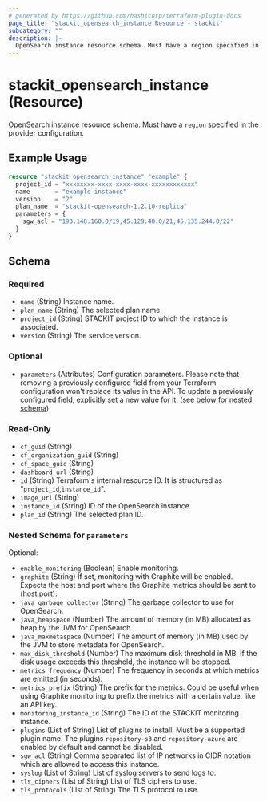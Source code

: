 ```yaml
---
# generated by https://github.com/hashicorp/terraform-plugin-docs
page_title: "stackit_opensearch_instance Resource - stackit"
subcategory: ""
description: |-
  OpenSearch instance resource schema. Must have a region specified in the provider configuration.
---
```


# stackit_opensearch_instance (Resource)

OpenSearch instance resource schema. Must have a `region` specified in the provider configuration.

## Example Usage

```terraform
resource "stackit_opensearch_instance" "example" {
  project_id = "xxxxxxxx-xxxx-xxxx-xxxx-xxxxxxxxxxxx"
  name       = "example-instance"
  version    = "2"
  plan_name  = "stackit-opensearch-1.2.10-replica"
  parameters = {
    sgw_acl = "193.148.160.0/19,45.129.40.0/21,45.135.244.0/22"
  }
}
```

<!-- schema generated by tfplugindocs -->
## Schema

### Required

- `name` (String) Instance name.
- `plan_name` (String) The selected plan name.
- `project_id` (String) STACKIT project ID to which the instance is associated.
- `version` (String) The service version.

### Optional

- `parameters` (Attributes) Configuration parameters. Please note that removing a previously configured field from your Terraform configuration won't replace its value in the API. To update a previously configured field, explicitly set a new value for it. (see [below for nested schema](#nestedatt--parameters))

### Read-Only

- `cf_guid` (String)
- `cf_organization_guid` (String)
- `cf_space_guid` (String)
- `dashboard_url` (String)
- `id` (String) Terraform's internal resource ID. It is structured as "`project_id`,`instance_id`".
- `image_url` (String)
- `instance_id` (String) ID of the OpenSearch instance.
- `plan_id` (String) The selected plan ID.

<a id="nestedatt--parameters"></a>
### Nested Schema for `parameters`

Optional:

- `enable_monitoring` (Boolean) Enable monitoring.
- `graphite` (String) If set, monitoring with Graphite will be enabled. Expects the host and port where the Graphite metrics should be sent to (host:port).
- `java_garbage_collector` (String) The garbage collector to use for OpenSearch.
- `java_heapspace` (Number) The amount of memory (in MB) allocated as heap by the JVM for OpenSearch.
- `java_maxmetaspace` (Number) The amount of memory (in MB) used by the JVM to store metadata for OpenSearch.
- `max_disk_threshold` (Number) The maximum disk threshold in MB. If the disk usage exceeds this threshold, the instance will be stopped.
- `metrics_frequency` (Number) The frequency in seconds at which metrics are emitted (in seconds).
- `metrics_prefix` (String) The prefix for the metrics. Could be useful when using Graphite monitoring to prefix the metrics with a certain value, like an API key.
- `monitoring_instance_id` (String) The ID of the STACKIT monitoring instance.
- `plugins` (List of String) List of plugins to install. Must be a supported plugin name. The plugins `repository-s3` and `repository-azure` are enabled by default and cannot be disabled.
- `sgw_acl` (String) Comma separated list of IP networks in CIDR notation which are allowed to access this instance.
- `syslog` (List of String) List of syslog servers to send logs to.
- `tls_ciphers` (List of String) List of TLS ciphers to use.
- `tls_protocols` (List of String) The TLS protocol to use.

